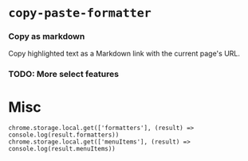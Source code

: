 # `copy-paste-formatter`

### Copy as markdown

Copy highlighted text as a Markdown link with the current page's URL.

### TODO: More select features

# Misc
```
chrome.storage.local.get(['formatters'], (result) => console.log(result.formatters))
chrome.storage.local.get(['menuItems'], (result) => console.log(result.menuItems))
```
